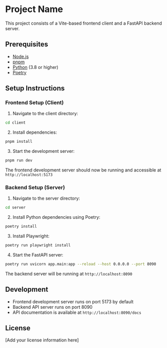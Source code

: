 # Project Name

This project consists of a Vite-based frontend client and a FastAPI backend server.

## Prerequisites

- [Node.js](https://nodejs.org/)
- [pnpm](https://pnpm.io/)
- [Python](https://www.python.org/) (3.8 or higher)
- [Poetry](https://python-poetry.org/)

## Setup Instructions

### Frontend Setup (Client)

1. Navigate to the client directory:

```bash
cd client
```

2. Install dependencies:

```bash
pnpm install
```

3. Start the development server:

```bash
pnpm run dev
```

The frontend development server should now be running and accessible at `http://localhost:5173`

### Backend Setup (Server)

1. Navigate to the server directory:

```bash
cd server
```

2. Install Python dependencies using Poetry:

```bash
poetry install
```

3. Install Playwright:

```bash
poetry run playwright install
```

4. Start the FastAPI server:

```bash
poetry run uvicorn app.main:app --reload --host 0.0.0.0 --port 8090
```

The backend server will be running at `http://localhost:8090`

## Development

- Frontend development server runs on port 5173 by default
- Backend API server runs on port 8090
- API documentation is available at `http://localhost:8090/docs`

## License

[Add your license information here]
